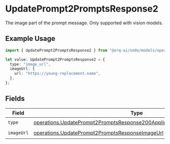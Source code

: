 # UpdatePrompt2PromptsResponse2

The image part of the prompt message. Only supported with vision models.

## Example Usage

```typescript
import { UpdatePrompt2PromptsResponse2 } from "@orq-ai/node/models/operations";

let value: UpdatePrompt2PromptsResponse2 = {
  type: "image_url",
  imageUrl: {
    url: "https://young-replacement.name",
  },
};
```

## Fields

| Field                                                                                                                                                                  | Type                                                                                                                                                                   | Required                                                                                                                                                               | Description                                                                                                                                                            |
| ---------------------------------------------------------------------------------------------------------------------------------------------------------------------- | ---------------------------------------------------------------------------------------------------------------------------------------------------------------------- | ---------------------------------------------------------------------------------------------------------------------------------------------------------------------- | ---------------------------------------------------------------------------------------------------------------------------------------------------------------------- |
| `type`                                                                                                                                                                 | [operations.UpdatePrompt2PromptsResponse200ApplicationJSONResponseBodyType](../../models/operations/updateprompt2promptsresponse200applicationjsonresponsebodytype.md) | :heavy_check_mark:                                                                                                                                                     | N/A                                                                                                                                                                    |
| `imageUrl`                                                                                                                                                             | [operations.UpdatePrompt2PromptsResponseImageUrl](../../models/operations/updateprompt2promptsresponseimageurl.md)                                                     | :heavy_check_mark:                                                                                                                                                     | N/A                                                                                                                                                                    |